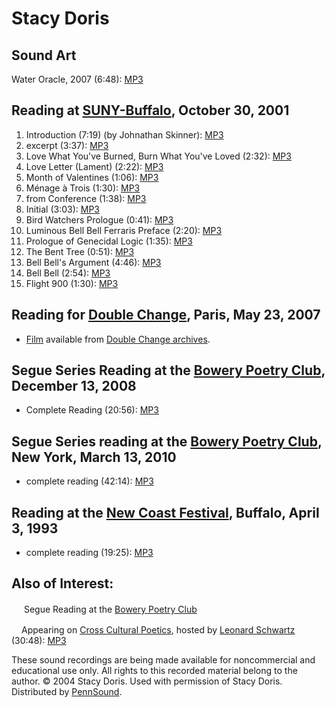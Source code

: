 Stacy Doris
===========

Sound Art
---------

Water Oracle, 2007 (6:48): [MP3](http://media.sas.upenn.edu/pennsound/authors/Doris/Doris-Stacy_Water-Oracle_2007.mp3)


Reading at [SUNY-Buffalo](Buffalo.php), October 30, 2001
--------------------------------------------------------

1.  Introduction (7:19) (by Johnathan Skinner): [MP3](http://media.sas.upenn.edu/pennsound/authors/Doris/UB/Doris-Stacy_01_intro_Buffalo_10-30-01.mp3)
2.  excerpt (3:37): [MP3](http://media.sas.upenn.edu/pennsound/authors/Doris/UB/Doris-Stacy_02_excerpt_Buffalo_10-30-01.mp3)
3.  Love What You've Burned, Burn What You've Loved (2:32): [MP3](http://media.sas.upenn.edu/pennsound/authors/Doris/UB/Doris-Stacy_03_Lov-What-Youve-Burnd_Buffalo_10-30-01.mp3)
4.  Love Letter (Lament) (2:22): [MP3](http://media.sas.upenn.edu/pennsound/authors/Doris/UB/Doris-Stacy_04_Love-Letter_Buffalo_10-30-01.mp3)
5.  Month of Valentines (1:06): [MP3](http://media.sas.upenn.edu/pennsound/authors/Doris/UB/Doris-Stacy_05_Mo-of-Valntines_Buffalo_10-30-01.mp3)
6.  Ménage à Trois (1:30): [MP3](http://media.sas.upenn.edu/pennsound/authors/Doris/UB/Doris-Stacy_06_Menage-a-Trois_Buffalo_10-30-01.mp3)
7.  from Conference (1:38): [MP3](http://media.sas.upenn.edu/pennsound/authors/Doris/UB/Doris-Stacy_07_frm-Conference_Buffalo_10-30-01.mp3)
8.  Initial (3:03): [MP3](http://media.sas.upenn.edu/pennsound/authors/Doris/UB/Doris-Stacy_08_Initial_Buffalo_10-30-01.mp3)
9.  Bird Watchers Prologue (0:41): [MP3](http://media.sas.upenn.edu/pennsound/authors/Doris/UB/Doris-Stacy_09_Bird-Watchers-Prolgue_Buffalo_10-30-01.mp3)
10. Luminous Bell Bell Ferraris Preface (2:20): [MP3](http://media.sas.upenn.edu/pennsound/authors/Doris/UB/Doris-Stacy_10_Luminous-Bell-Bell-Ferraris-Prface_Buffalo_10-30-01.mp3)
11. Prologue of Genecidal Logic (1:35): [MP3](http://media.sas.upenn.edu/pennsound/authors/Doris/UB/Doris-Stacy_11_Prlogue-of-Genecidal-Logic_Buffalo_10-30-01.mp3)
12. The Bent Tree (0:51): [MP3](http://media.sas.upenn.edu/pennsound/authors/Doris/UB/Doris-Stacy_12_Bent-Tree_Buffalo_10-30-01.mp3)
13. Bell Bell's Argument (4:46): [MP3](http://media.sas.upenn.edu/pennsound/authors/Doris/UB/Doris-Stacy_13_Bell-Bells-Argumnt_Buffalo_10-30-01.mp3)
14. Bell Bell (2:54): [MP3](http://media.sas.upenn.edu/pennsound/authors/Doris/UB/Doris-Stacy_14_Bell-Bell_Buffalo_10-30-01.mp3)
15. Flight 900 (1:30): [MP3](http://media.sas.upenn.edu/pennsound/authors/Doris/UB/Doris-Stacy_15_Flight-900_Buffalo_10-30-01.mp3)

Reading for [Double Change](http://writing.upenn.edu/pennsound/x/Double-Change.php), Paris, May 23, 2007
--------------------------------------------------------------------------------------------------------

-   [Film](http://doublechange.org/2007/05/22/23-05-07-sekiguchi-doris-bergvall-macher/) available from [Double Change archives](http://doublechange.org/archives/).

Segue Series Reading at the [Bowery Poetry Club](http://writing.upenn.edu/pennsound/x/Segue-BPC.html), December 13, 2008
------------------------------------------------------------------------------------------------------------------------

-   Complete Reading (20:56): [MP3](http://media.sas.upenn.edu/pennsound/authors/Doris/Doris-Stacy_Complete-Reading_Segue-Series_BPC_New-York_12-13-08.mp3)


Segue Series reading at the [Bowery Poetry Club](Segue-BPC.php), New York, March 13, 2010
-----------------------------------------------------------------------------------------

-   complete reading (42:14): [MP3](http://media.sas.upenn.edu/pennsound/authors/Doris/Doris-Stacy_Complete-Reading_Segue-BPC_NYC_3-13-10.mp3)


Reading at the [New Coast Festival](http://writing.upenn.edu/pennsound/x/New-Coast.php), Buffalo, April 3, 1993
---------------------------------------------------------------------------------------------------------------

-   complete reading (19:25): [MP3](http://media.sas.upenn.edu/pennsound/authors/Doris/Doris-Stacy_New-Coast_4-3-93.mp3)

Also of Interest:
-----------------

<img src="favicon.png" width="16" height="16" /> Segue Reading at the [Bowery Poetry Club](http://writing.upenn.edu/pennsound/x/Segue-BPC.html)

<img src="favicon.png" width="16" height="16" />Appearing on [Cross Cultural Poetics](http://writing.upenn.edu/pennsound/x/XCP.html), hosted by [Leonard Schwartz](http://writing.upenn.edu/pennsound/x/Schwartz.html) (30:48): [MP3](http://media.sas.upenn.edu/pennsound/groups/XCP/XCP_56_Doris_2004.mp3)

These sound recordings are being made available for noncommercial
and educational use only.
All rights to this recorded material belong to the author. © 2004 Stacy Doris.
Used with permission of Stacy Doris. Distributed by [PennSound](http://writing.upenn.edu/pennsound/index.html).

